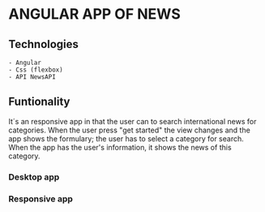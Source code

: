 # ANGULAR APP OF NEWS

## Technologies

    - Angular
    - Css (flexbox)
    - API NewsAPI

## Funtionality

It´s an responsive app in that the user can to search international news for categories.
When the user press "get started" the view changes and the app shows the formulary; the user has to select a category for search. When the app has the user's information, it shows the news of this category.

### Desktop app


### Responsive app


